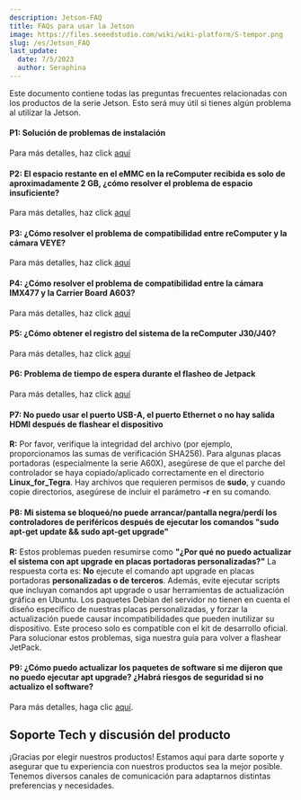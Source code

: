 ```yaml
---
description: Jetson-FAQ
title: FAQs para usar la Jetson
image: https://files.seeedstudio.com/wiki/wiki-platform/S-tempor.png
slug: /es/Jetson_FAQ
last_update:
  date: 7/5/2023
  author: Seraphina
---
```



Este documento contiene todas las preguntas frecuentes relacionadas con los productos de la serie Jetson. Esto será muy útil si tienes algún problema al utilizar la Jetson.

#### P1: Solución de problemas de instalación

Para más detalles, haz click [aquí](/Troubleshooting_Installation)

#### P2: El espacio restante en el eMMC en la reComputer recibida es solo de aproximadamente 2 GB, ¿cómo resolver el problema de espacio insuficiente?

Para más detalles, haz click [aquí](/solution_of_insufficient_space)

#### P3: ¿Cómo resolver el problema de compatibilidad entre reComputer y la cámara VEYE?

Para más detalles, haz click [aquí](/es/Solution_for_the_Compatibility_Issue_between_reComputer_and_VEYE_Camera)

#### P4: ¿Cómo resolver el problema de compatibilidad entre la cámara IMX477 y la Carrier Board A603?

Para más detalles, haz click [aquí](/es/Use_IMX477_Camera_with_A603_Jetson_Carrier_Board)

#### P5: ¿Cómo obtener el registro del sistema de la reComputer J30/J40?

Para más detalles, haz click [aquí](/es/get_the_system_log_of_recomputer_j30_and_j40)

#### P6: Problema de tiempo de espera durante el flasheo de Jetpack

Para más detalles, haz click [aquí](/es/usb_timeout_during_flash)

#### P7: No puedo usar el puerto USB-A, el puerto Ethernet o no hay salida HDMI después de flashear el dispositivo  

**R:** Por favor, verifique la integridad del archivo (por ejemplo, proporcionamos las sumas de verificación SHA256). Para algunas placas portadoras (especialmente la serie A60X), asegúrese de que el parche del controlador se haya copiado/aplicado correctamente en el directorio **Linux_for_Tegra**. Hay archivos que requieren permisos de **sudo**, y cuando copie directorios, asegúrese de incluir el parámetro **-r** en su comando.  

#### P8: Mi sistema se bloqueó/no puede arrancar/pantalla negra/perdí los controladores de periféricos después de ejecutar los comandos "sudo apt-get update && sudo apt-get upgrade"  

**R:** Estos problemas pueden resumirse como **"¿Por qué no puedo actualizar el sistema con apt upgrade en placas portadoras personalizadas?"** La respuesta corta es: **No** ejecute el comando apt upgrade en placas portadoras **personalizadas o de terceros**. Además, evite ejecutar scripts que incluyan comandos apt upgrade o usar herramientas de actualización gráfica en Ubuntu. Los paquetes Debian del servidor no tienen en cuenta el diseño específico de nuestras placas personalizadas, y forzar la actualización puede causar incompatibilidades que pueden inutilizar su dispositivo. Este proceso solo es compatible con el kit de desarrollo oficial. Para solucionar estos problemas, siga nuestra guía para volver a flashear JetPack.  

#### P9: ¿Cómo puedo actualizar los paquetes de software si me dijeron que no puedo ejecutar apt upgrade? ¿Habrá riesgos de seguridad si no actualizo el software?  

Para más detalles, haga clic [aquí](/es/upgrade_software_packages_for_jetson).

## Soporte Tech y discusión del producto

¡Gracias por elegir nuestros productos! Estamos aquí para darte soporte y asegurar que tu experiencia con nuestros productos sea la mejor posible. Tenemos diversos canales de comunicación para adaptarnos distintas preferencias y necesidades.

<div class="button_tech_support_container">
<a href="https://forum.seeedstudio.com/" class="button_forum"></a>
<a href="https://www.seeedstudio.com/contacts" class="button_email"></a>
</div>

<div class="button_tech_support_container">
<a href="https://discord.gg/eWkprNDMU7" class="button_discord"></a>
<a href="https://github.com/Seeed-Studio/wiki-documents/discussions/69" class="button_discussion"></a>
</div>

